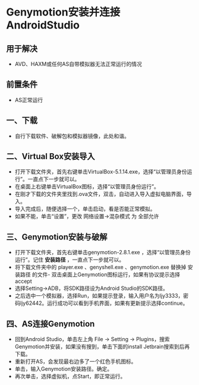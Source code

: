 # Genymotion安装并连接AndroidStudio

## 用于解决
- AVD、HAXM或任何AS自带模拟器无法正常运行的情况
  
## 前置条件
- AS正常运行

## 一、下载
- 自行下载软件、破解包和模拟器镜像，此处和谐。
## 二、Virtual Box安装导入
- 打开下载文件夹，首先右键单击VirtualBox-5.1.14.exe，选择“以管理员身份运行”。一直点下一步就可以。
- 在桌面上右键单击VirtualBox图标，选择“以管理员身份运行”。
- 在刚才下载的文件夹里找到.ova文件，双击，自动进入导入虚拟电脑界面，导入。
- 导入完成后，随便选择一个，单击启动，看是否能正常模拟。
- 如果不能，单击“设置”，更改 网络设置->混杂模式 为 全部允许
## 三、Genymotion安装与破解
- 打开下载文件夹，首先右键单击genymotion-2.8.1.exe ，选择“以管理员身份运行”。记住 **安装路径** ，一直点下一步就可以。
- 将下载文件夹中的 player.exe 、genyshell.exe 、genymotion.exe 替换掉 安装路径 的文件- 双击桌面上Genymotion图标运行，如果有协议提示选择accept
- 选择Setting->ADB，将SDK路径设为Android Studio的SDK路径。
- 之后选中一个模拟器，选择Run，如果提示登录，输入用户名为ljy3333，密码ljy62442。运行成功可以看到手机界面，如果有更新提示选择continue。
## 四、AS连接Genymotion
- 回到Android Studio，单击左上角 File -> Setting -> Plugins，搜索Genymotion并安装，如果没有搜到，单击下面的install Jetbrain搜索到后再下载。
- 重新打开AS，会发现最右边多了一个红色手机图标。
- 单击，输入Genymotion安装路径。确定。
- 再次单击，选择虚拟机，点Start，即正常运行。
